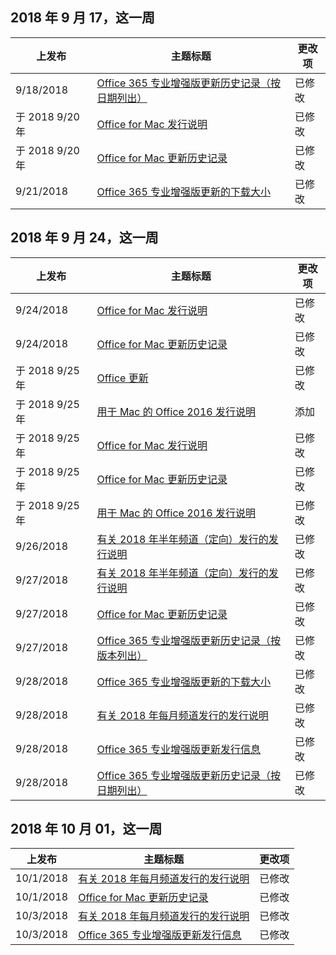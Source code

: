 

## <a name="week-of-september-17-2018"></a>2018 年 9 月 17，这一周


| 上发布 |主题标题 | 更改项 |
|------|------------|--------|
| 9/18/2018 | [Office 365 专业增强版更新历史记录（按日期列出）](/OfficeUpdates/update-history-office365-proplus-by-date) | 已修改 |
| 于 2018 9/20 年 | [Office for Mac 发行说明](/OfficeUpdates/release-notes-office-for-mac) | 已修改 |
| 于 2018 9/20 年 | [Office for Mac 更新历史记录](/OfficeUpdates/update-history-office-for-mac) | 已修改 |
| 9/21/2018 | [Office 365 专业增强版更新的下载大小](/OfficeUpdates/download-sizes-office365-proplus-updates) | 已修改 |


## <a name="week-of-september-24-2018"></a>2018 年 9 月 24，这一周


| 上发布 |主题标题 | 更改项 |
|------|------------|--------|
| 9/24/2018 | [Office for Mac 发行说明](/OfficeUpdates/release-notes-office-for-mac) | 已修改 |
| 9/24/2018 | [Office for Mac 更新历史记录](/OfficeUpdates/update-history-office-for-mac) | 已修改 |
| 于 2018 9/25 年 | [Office 更新](/OfficeUpdates/index) | 已修改 |
| 于 2018 9/25 年 | [用于 Mac 的 Office 2016 发行说明](/OfficeUpdates/release-notes-office-2016-mac) | 添加 |
| 于 2018 9/25 年 | [Office for Mac 发行说明](/OfficeUpdates/release-notes-office-for-mac) | 已修改 |
| 于 2018 9/25 年 | [Office for Mac 更新历史记录](/OfficeUpdates/update-history-office-for-mac) | 已修改 |
| 于 2018 9/25 年 | [用于 Mac 的 Office 2016 发行说明](/OfficeUpdates/release-notes-office-2016-mac) | 已修改 |
| 9/26/2018 | [有关 2018 年半年频道（定向）发行的发行说明](/OfficeUpdates/semi-annual-channel-targeted-2018) | 已修改 |
| 9/27/2018 | [有关 2018 年半年频道（定向）发行的发行说明](/OfficeUpdates/semi-annual-channel-targeted-2018) | 已修改 |
| 9/27/2018 | [Office for Mac 更新历史记录](/OfficeUpdates/update-history-office-for-mac) | 已修改 |
| 9/27/2018 | [Office 365 专业增强版更新历史记录（按版本列出）](/OfficeUpdates/update-history-office365-proplus-by-version) | 已修改 |
| 9/28/2018 | [Office 365 专业增强版更新的下载大小](/OfficeUpdates/download-sizes-office365-proplus-updates) | 已修改 |
| 9/28/2018 | [有关 2018 年每月频道发行的发行说明](/OfficeUpdates/monthly-channel-2018) | 已修改 |
| 9/28/2018 | [Office 365 专业增强版更新发行信息](/OfficeUpdates/release-notes-office365-proplus) | 已修改 |
| 9/28/2018 | [Office 365 专业增强版更新历史记录（按日期列出）](/OfficeUpdates/update-history-office365-proplus-by-date) | 已修改 |


## <a name="week-of-october-01-2018"></a>2018 年 10 月 01，这一周


| 上发布 |主题标题 | 更改项 |
|------|------------|--------|
| 10/1/2018 | [有关 2018 年每月频道发行的发行说明](/OfficeUpdates/monthly-channel-2018) | 已修改 |
| 10/1/2018 | [Office for Mac 更新历史记录](/OfficeUpdates/update-history-office-for-mac) | 已修改 |
| 10/3/2018 | [有关 2018 年每月频道发行的发行说明](/OfficeUpdates/monthly-channel-2018) | 已修改 |
| 10/3/2018 | [Office 365 专业增强版更新发行信息](/OfficeUpdates/release-notes-office365-proplus) | 已修改 |
